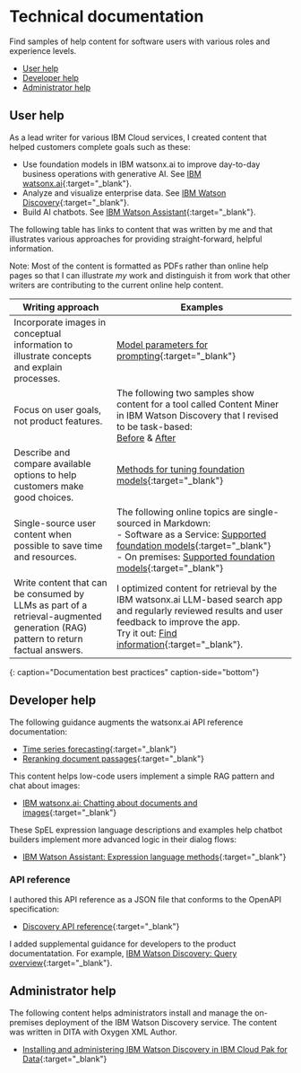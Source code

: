 # Technical documentation

Find samples of help content for software users with various roles and experience levels.

- [User help](#product-user-help)
- [Developer help](#developer-help)
- [Administrator help](#administrator-help)

## User help

As a lead writer for various IBM Cloud services, I created content that helped customers complete goals such as these:

- Use foundation models in IBM watsonx.ai to improve day-to-day business operations with generative AI. See [IBM watsonx.ai](https://www.ibm.com/docs/SSYOK8/wsj/analyze-data/fm-overview.html){:target="_blank"}.
- Analyze and visualize enterprise data. See [IBM Watson Discovery](https://cloud.ibm.com/docs/discovery-data?topic=discovery-data-about){:target="_blank"}.
- Build AI chatbots. See [IBM Watson Assistant](https://cloud.ibm.com/docs/watson-assistant?topic=watson-assistant-about){:target="_blank"}.

The following table has links to content that was written by me and that illustrates various approaches for providing straight-forward, helpful information.

Note: Most of the content is formatted as PDFs rather than online help pages so that I can illustrate *my* work and distinguish it from work that other writers are contributing to the current online help content.

| Writing approach | Examples |
|------------------|----------|
| Incorporate images in conceptual information to illustrate concepts and explain processes. | [Model parameters for prompting](https://michelle-miller.github.io/samples/wx-llm-parameters-sample.pdf){:target="_blank"} |
| Focus on user goals, not product features. | The following two samples show content for a tool called Content Miner in IBM Watson Discovery that I revised to be task-based:<br/> [Before](https://michelle-miller.github.io/samples/contentmine-before.pdf) & [After](https://michelle-miller.github.io/samples/contentmine-after.pdf) |
| Describe and compare available options to help customers make good choices. | [Methods for tuning foundation models](https://michelle-miller.github.io/samples/wx-tuning.pdf){:target="_blank"} |
| Single-source user content when possible to save time and resources. | The following online topics are single-sourced in Markdown:<br/> - Software as a Service: [Supported foundation models](https://www.ibm.com/docs/SSYOK8/wsj/analyze-data/fm-models.html){:target="_blank"}<br/> - On premises: [Supported foundation models](https://www.ibm.com/docs/SSLSRPV_latest/wsj/analyze-data/fm-models.html){:target="_blank"} |
| Write content that can be consumed by LLMs as part of a retrieval-augmented generation (RAG) pattern to return factual answers. | I optimized content for retrieval by the IBM watsonx.ai LLM-based search app and regularly reviewed results and user feedback to improve the app.<br/>Try it out: [Find information](https://dataplatform.cloud.ibm.com/docs/content/wsj/getting-started/welcome-main.html?context=wx){:target="_blank"}. |
{: caption="Documentation best practices" caption-side="bottom"}

## Developer help

The following guidance augments the watsonx.ai API reference documentation:

- [Time series forecasting](https://michelle-miller.github.io/samples/wx-time-series-api-sample.pdf){:target="_blank"}
- [Reranking document passages](https://michelle-miller.github.io/samples/wx-rerank-api-sample.pdf){:target="_blank"}

This content helps low-code users implement a simple RAG pattern and chat about images:

- [IBM watsonx.ai: Chatting about documents and images](https://michelle-miller.github.io/samples/wx-chatting-sample.pdf){:target="_blank"}

These SpEL expression language descriptions and examples help chatbot builders implement more advanced logic in their dialog flows:

- [IBM Watson Assistant: Expression language methods](https://michelle-miller.github.io/samples/assistant-spel-sample.pdf){:target="_blank"}

### API reference

I authored this API reference as a JSON file that conforms to the OpenAPI specification:

- [Discovery API reference](https://cloud.ibm.com/apidocs/discovery-data){:target="_blank"}

I added supplemental guidance for developers to the product documentatation. For example, [IBM Watson Discovery: Query overview](https://cloud.ibm.com/docs/discovery-data?topic=discovery-data-query-concepts){:target="_blank"}.

## Administrator help

The following content helps administrators install and manage the on-premises deployment of the IBM Watson Discovery service. The content was written in DITA with Oxygen XML Author.

- [Installing and administering IBM Watson Discovery in IBM Cloud Pak for Data](https://michelle-miller.github.io/samples/CP-Data-4.7.x-Admin-Disco.pdf){:target="_blank"}
